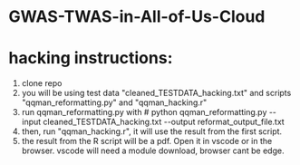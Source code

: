 # GWAS-TWAS-in-All-of-Us-Cloud

# hacking instructions: 
1. clone repo
2. you will be using test data "cleaned_TESTDATA_hacking.txt" and scripts "qqman_reformatting.py" and "qqman_hacking.r"
3. run qqman_reformatting.py with # python qqman_reformatting.py --input cleaned_TESTDATA_hacking.txt --output reformat_output_file.txt
4. then, run "qqman_hacking.r", it will use the result from the first script.
5. the result from the R script will be a pdf. Open it in vscode or in the browser. vscode will need a module download, browser cant be edge. 
